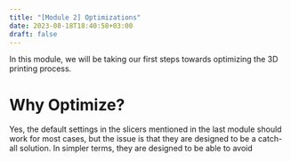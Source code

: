 ```yaml
---
title: "[Module 2] Optimizations"
date: 2023-08-18T18:40:58+03:00
draft: false
---
```


In this module, we will be taking our first steps towards optimizing the 3D printing process.

# Why Optimize?

Yes, the default settings in the slicers mentioned in the last module should work for most cases, but the issue is that they are designed to be a catch-all solution. In simpler terms, they are designed to be able to avoid 